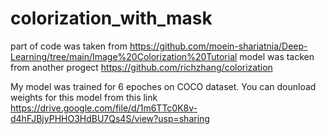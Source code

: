 # colorization_with_mask
part of code was taken from https://github.com/moein-shariatnia/Deep-Learning/tree/main/Image%20Colorization%20Tutorial
model was tacken from another progect https://github.com/richzhang/colorization

My model was trained for 6 epoches on COCO dataset.
You can dounload weights for this model from this link https://drive.google.com/file/d/1m6TTc0K8v-d4hFJBjyPHHO3HdBU7Qs4S/view?usp=sharing
